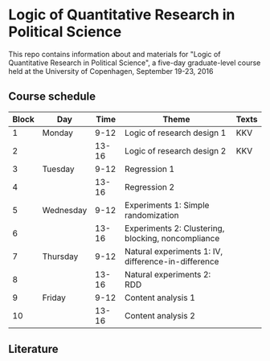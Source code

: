 # Logic of Quantitative Research in Political Science

This repo contains information about and materials for "Logic of Quantitative Research in Political Science", a five-day graduate-level course held at the University of Copenhagen, September 19-23, 2016

## Course schedule

Block | Day   | Time | Theme | Texts
---|---|---|---|---
1 | Monday    | 9-12 | Logic of research design 1 | KKV
2 |           | 13-16| Logic of research design 2 | KKV
3 | Tuesday   | 9-12 | Regression 1 |
4 |           | 13-16| Regression 2 |
5 | Wednesday | 9-12 | Experiments 1: Simple randomization |
6 |           | 13-16| Experiments 2: Clustering, blocking, noncompliance |
7 | Thursday  | 9-12 | Natural experiments 1: IV, difference-in-difference |
8 |           | 13-16| Natural experiments 2: RDD |
9 | Friday    | 9-12 | Content analysis 1 |
10|           | 13-16| Content analysis 2 |

## Literature

